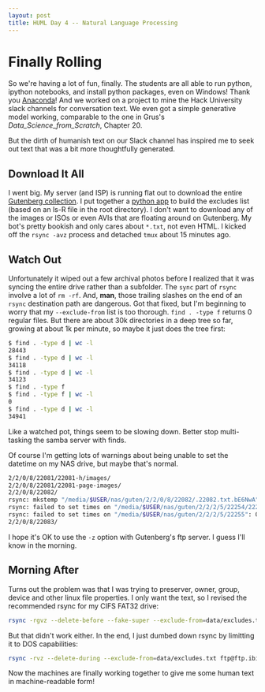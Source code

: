 ```yaml
---
layout: post
title: HUML Day 4 -- Natural Language Processing
---
```


# Finally Rolling

So we're having a lot of fun, finally. The students are all able to run python, ipython notebooks, and install python packages, even on Windows! Thank you [Anaconda](http://anaconda.org)! And we worked on a project to mine the Hack University slack channels for conversation text. We even got a simple generative model working, comparable to the one in Grus's _Data_Science_from_Scratch_, Chapter 20.

But the dirth of humanish text on our Slack channel has inspired me to seek out text that was a bit more thoughtfully generated. 

## Download It All

I went big.  My server (and ISP) is running flat out to download the entire [Gutenberg collection](http://www.gutenberg.org/wiki/Gutenberg:Mirroring_How-To). I put together a [python app](http://github.com/totalgood/guten) to build the excludes list (based on an ls-R file in the root directory). I don't want to download any of the images or ISOs or even AVIs that are floating around on Gutenberg. My bot's pretty bookish and only cares about `*.txt`, not even HTML. I kicked off the `rsync -avz` process and detached `tmux` about 15 minutes ago. 

## Watch Out

Unfortunately it wiped out a few archival photos before I realized that it was syncing the entire drive rather than a subfolder. The `sync` part of `rsync` involve a lot of `rm -rf`.  And, **man**, those trailing slashes on the end of an `rsync` destination path are dangerous. Got that fixed, but I'm beginning to worry that my `--exclude-from` list is too thorough. `find . -type f` returns 0 regular files. But there are about 30k directories in a deep tree so far, growing at about 1k per minute, so maybe it just does the tree first:

```bash
$ find . -type d | wc -l
28443
$ find . -type d | wc -l
34118
$ find . -type d | wc -l
34123
$ find . -type f
$ find . -type f | wc -l
0
$ find . -type d | wc -l
34941
```

Like a watched pot, things seem to be slowing down. Better stop multi-tasking the samba server with finds.

Of course I'm getting lots of warnings about being unable to set the datetime on my NAS drive, but maybe that's normal.

```bash
2/2/0/8/22081/22081-h/images/
2/2/0/8/22081/22081-page-images/
2/2/0/8/22082/
rsync: mkstemp "/media/$USER/nas/guten/2/2/0/8/22082/.22082.txt.bE6NwA" failed: Operation not permitted (1)
rsync: failed to set times on "/media/$USER/nas/guten/2/2/2/5/22254/22254-h/images": Operation not permitted (1)
rsync: failed to set times on "/media/$USER/nas/guten/2/2/2/5/22255": Operation not permitted (1)
2/2/0/8/22083/
```

I hope it's OK to use the `-z` option with Gutenberg's ftp server. I guess I'll know in the morning.

## Morning After

Turns out the problem was that I was trying to preserver, owner, group, device and other linux file properties. I only want the text, so I revised the recommended rsync for my CIFS FAT32 drive:

```bash
rsync -rgvz --delete-before --fake-super --exclude-from=data/excludes.txt ftp@ftp.ibiblio.org::gutenberg /media/$USER/nas/guten/
```

But that didn't work either. In the end, I just dumbed down rsync by limitting it to DOS capabilities:

```bash
rsync -rvz --delete-during --exclude-from=data/excludes.txt ftp@ftp.ibiblio.org::gutenberg /media/$USER/nas/guten/
```

Now the machines are finally working together to give me some human text in machine-readable form!

